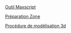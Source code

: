 [Outil Maxscript](outil-maxscript.md)

[Préparation Zone](preparation-zone.md)

[Procédure de modélisation 3d](producedure-modelisation-3d.md)